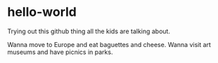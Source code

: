 # hello-world
Trying out this github thing all the kids are talking about.

Wanna move to Europe and eat baguettes and cheese. Wanna visit art museums and have picnics in parks.
